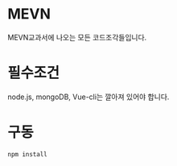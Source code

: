 # MEVN
MEVN교과서에 나오는 모든 코드조각들입니다.

# 필수조건
node.js, mongoDB, Vue-cli는 깔아져 있어야 합니다. 

# 구동
```
npm install
```